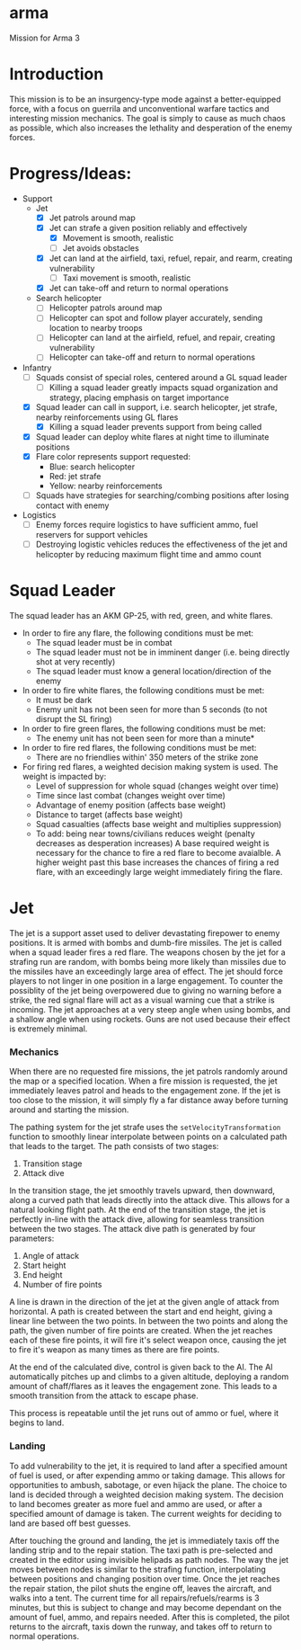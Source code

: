 # arma
Mission for Arma 3

# Introduction
This mission is to be an insurgency-type mode against a better-equipped force, with a focus on guerrila and unconventional warfare tactics and interesting mission mechanics. The goal is simply to cause as much chaos as possible, which also increases the lethality and desperation of the enemy forces.

# Progress/Ideas:
- Support
  - Jet
    - [x] Jet patrols around map 
    - [x] Jet can strafe a given position reliably and effectively
      - [x] Movement is smooth, realistic
      - [ ] Jet avoids obstacles
    - [x] Jet can land at the airfield, taxi, refuel, repair, and rearm, creating vulnerability
      - [ ] Taxi movement is smooth, realistic
    - [x] Jet can take-off and return to normal operations
  - Search helicopter
    - [ ] Helicopter patrols around map
    - [ ] Helicopter can spot and follow player accurately, sending location to nearby troops
    - [ ] Helicopter can land at the airfield, refuel, and repair, creating vulnerability
    - [ ] Helicopter can take-off and return to normal operations
- Infantry
  - [ ] Squads consist of special roles, centered around a GL squad leader
    - [ ] Killing a squad leader greatly impacts squad organization and strategy, placing emphasis on target importance
  - [x] Squad leader can call in support, i.e. search helicopter,  jet strafe, nearby reinforcements using GL flares
    - [x] Killing a squad leader prevents support from being called
  - [x] Squad leader can deploy white flares at night time to illuminate positions
  - [x] Flare color represents support requested:
     - Blue: search helicopter
     - Red: jet strafe
     - Yellow: nearby reinforcements
  - [ ] Squads have strategies for searching/combing positions after losing contact with enemy
- Logistics
  - [ ] Enemy forces require logistics to have sufficient ammo, fuel reservers for support vehicles
  - [ ] Destroying logistic vehicles reduces the effectiveness of the jet and helicopter by reducing maximum flight time and ammo count

# Squad Leader
The squad leader has an AKM GP-25, with red, green, and white flares.
- In order to fire any flare, the following conditions must be met:
  - The squad leader must be in combat
  - The squad leader must not be in imminent danger (i.e. being directly shot at very recently)
  - The squad leader must know a general location/direction of the enemy
- In order to fire white flares, the following conditions must be met:
  - It must be dark
  - Enemy unit has not been seen for more than 5 seconds (to not disrupt the SL firing)
- In order to fire green flares, the following conditions must be met:
  - The enemy unit has not been seen for more than a minute*
- In order to fire red flares, the following conditions must be met:
  - There are no friendlies within' 350 meters of the strike zone
- For firing red flares, a weighted decision making system is used. The weight is impacted by:
  - Level of suppression for whole squad (changes weight over time)
  - Time since last combat (changes weight over time)
  - Advantage of enemy position (affects base weight)
  - Distance to target (affects base weight)
  - Squad casualties (affects base weight and multiplies suppression)
  - To add: being near towns/civilians reduces weight (penalty decreases as desperation increases)
A base required weight is necessary for the chance to fire a red flare to become avaialble. A higher weight past this base increases the chances of firing a red flare, with an exceedingly large weight immediately firing the flare.

# Jet
The jet is a support asset used to deliver devastating firepower to enemy positions. It is armed with bombs and dumb-fire missiles. The jet is called when a squad leader fires a red flare. The weapons chosen by the jet for a strafing run are random, with bombs being more likely than missiles due to the missiles have an exceedingly large area of effect. The jet should force players to not linger in one position in a large engagement. To counter the possiblity of the jet being overpowered due to giving no warning before a strike, the red signal flare will act as a visual warning cue that a strike is incoming. The jet approaches at a very steep angle when using bombs, and a shallow angle when using rockets. Guns are not used because their effect is extremely minimal.

### Mechanics
When there are no requested fire missions, the jet patrols randomly around the map or a specified location. When a fire mission is requested, the jet immediately leaves patrol and heads to the engagement zone. If the jet is too close to the mission, it will simply fly a far distance away before turning around and starting the mission.

The pathing system for the jet strafe uses the `setVelocityTransformation` function to smoothly linear interpolate between points on a calculated path that leads to the target. The path consists of two stages:
  1) Transition stage
  2) Attack dive

In the transition stage, the jet smoothly travels upward, then downward, along a curved path that leads directly into the attack dive. This allows for a natural looking flight path. At the end of the transition stage, the jet is perfectly in-line with the attack dive, allowing for seamless transition between the two stages. The attack dive path is generated by four parameters:
  1) Angle of attack
  2) Start height
  3) End height
  4) Number of fire points

A line is drawn in the direction of the jet at the given angle of attack from horizontal. A path is created between the start and end height, giving a linear line between the two points. In between the two points and along the path, the given number of fire points are created. When the jet reaches each of these fire points, it will fire it's select weapon once, causing the jet to fire it's weapon as many times as there are fire points.

At the end of the calculated dive, control is given back to the AI. The AI automatically pitches up and climbs to a given altitude, deploying a random amount of chaff/flares as it leaves the engagement zone. This leads to a smooth transition from the attack to escape phase.

This process is repeatable until the jet runs out of ammo or fuel, where it begins to land.

### Landing 
To add vulnerability to the jet, it is required to land after a specified amount of fuel is used, or after expending ammo or taking damage. This allows for opportunities to ambush, sabotage, or even hijack the plane. The choice to land is decided through a weighted decision making system. The decision to land becomes greater as more fuel and ammo are used, or after a specified amount of damage is taken. The current weights for deciding to land are based off best guesses.

After touching the ground and landing, the jet is immediately taxis off the landing strip and to the repair station. The taxi path is pre-selected and created in the editor using invisible helipads as path nodes. The way the jet moves between nodes is similar to the strafing function, interpolating between positions and changing position over time. Once the jet reaches the repair station, the pilot shuts the engine off, leaves the aircraft, and walks into a tent. The current time for all repairs/refuels/rearms is 3 minutes, but this is subject to change and may become dependant on the amount of fuel, ammo, and repairs needed. After this is completed, the pilot returns to the aircraft, taxis down the runway, and takes off to return to normal operations.
